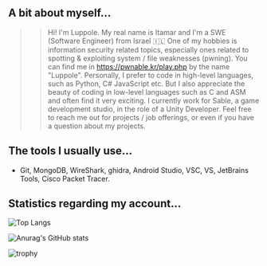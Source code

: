 ## A bit about myself...

>> Hi! I'm Luppole. My real name is Itamar and I'm a SWE (Software Engineer) from Israel 🇮🇱
>> One of my hobbies is information security related topics, especially ones related to spotting & exploiting system / file weaknesses (pwning).
>> You can find me in https://pwnable.kr/play.php by the name "Luppole".
>> Personally, I prefer to code in high-level languages, such as Python, C# JavaScript etc. But I also appreciate the beauty of coding in low-level languages such as C and ASM and often find it very exciting.
>> I currently work for Sable, a game development studio, in the role of a Unity Developer.
>> Feel free to reach me out for projects / job offerings, or even if you have a question about my projects.

## **The tools I usually use...**
 - Git, MongoDB, WireShark, ghidra, Android Studio, VSC, VS, JetBrains Tools, Cisco Packet Tracer.

## **Statistics regarding my account...**

![Top Langs](https://github-readme-stats.vercel.app/api/top-langs/?username=luppole&size_weight=0.15&count_weight=0.35&hide=shaderlab,hlsl,cpp,gap&langs_count=8&layout=compact)


![Anurag's GitHub stats](https://github-readme-stats.vercel.app/api?username=luppole&hide=contribs,prs)


![trophy](https://github-profile-trophy.vercel.app/?username=Luppole)

